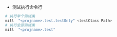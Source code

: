 - 测试执行命令行
```bash
# 执行单个测试类
mill  "<projname>.test.testOnly" <testClass Path>
# 执行全部测试类
mill  "<projname>.test"
```
